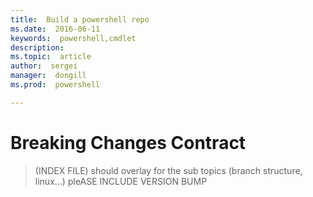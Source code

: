 ```yaml
---
title:  Build a powershell repo
ms.date:  2016-06-11
keywords:  powershell,cmdlet
description:  
ms.topic:  article
author:  sergei
manager:  dongill
ms.prod:  powershell

---
```

# Breaking Changes Contract

>(INDEX FILE) should overlay for the sub topics (branch structure, linux...)
> pleASE INCLUDE VERSION BUMP
